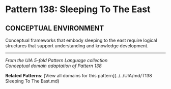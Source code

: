 # Pattern 138: Sleeping To The East

## CONCEPTUAL ENVIRONMENT

Conceptual frameworks that embody sleeping to the east require logical structures that support understanding and knowledge development.

---

*From the UIA 5-fold Pattern Language collection*  
*Conceptual domain adaptation of Pattern 138*

**Related Patterns**: [View all domains for this pattern](../../UIA/md/T138 Sleeping To The East.md)